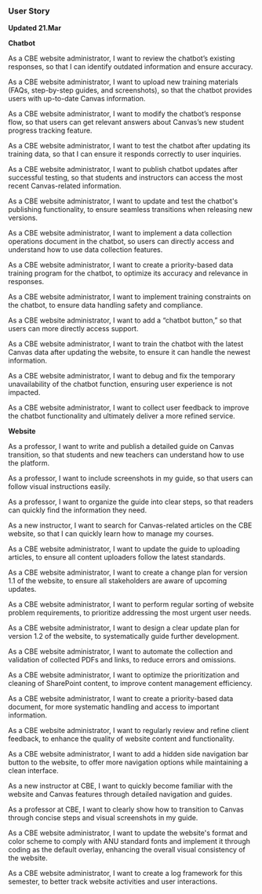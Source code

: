 ### User Story
**Updated 21.Mar**

**Chatbot**

As a CBE website administrator, I want to review the chatbot’s existing responses, so that I can identify outdated information and ensure accuracy.

As a CBE website administrator, I want to upload new training materials (FAQs, step-by-step guides, and screenshots), so that the chatbot provides users with up-to-date Canvas information.

As a CBE website administrator, I want to modify the chatbot’s response flow, so that users can get relevant answers about Canvas’s new student progress tracking feature.

As a CBE website administrator, I want to test the chatbot after updating its training data, so that I can ensure it responds correctly to user inquiries.

As a CBE website administrator, I want to publish chatbot updates after successful testing, so that students and instructors can access the most recent Canvas-related information.

As a CBE website administrator, I want to update and test the chatbot's publishing functionality, to ensure seamless transitions when releasing new versions.

As a CBE website administrator, I want to implement a data collection operations document in the chatbot, so users can directly access and understand how to use data collection features.

As a CBE website administrator, I want to create a priority-based data training program for the chatbot, to optimize its accuracy and relevance in responses.

As a CBE website administrator, I want to implement training constraints on the chatbot, to ensure data handling safety and compliance.

As a CBE website administrator, I want to add a “chatbot button,” so that users can more directly access support.

As a CBE website administrator, I want to train the chatbot with the latest Canvas data after updating the website, to ensure it can handle the newest information.

As a CBE website administrator, I want to debug and fix the temporary unavailability of the chatbot function, ensuring user experience is not impacted.

As a CBE website administrator, I want to collect user feedback to improve the chatbot functionality and ultimately deliver a more refined service.



**Website**

As a professor, I want to write and publish a detailed guide on Canvas transition, so that students and new teachers can understand how to use the platform.

As a professor, I want to include screenshots in my guide, so that users can follow visual instructions easily.

As a professor, I want to organize the guide into clear steps, so that readers can quickly find the information they need.

As a new instructor, I want to search for Canvas-related articles on the CBE website, so that I can quickly learn how to manage my courses.

As a CBE website administrator, I want to update the guide to uploading articles, to ensure all content uploaders follow the latest standards.

As a CBE website administrator, I want to create a change plan for version 1.1 of the website, to ensure all stakeholders are aware of upcoming updates.

As a CBE website administrator, I want to perform regular sorting of website problem requirements, to prioritize addressing the most urgent user needs.

As a CBE website administrator, I want to design a clear update plan for version 1.2 of the website, to systematically guide further development.

As a CBE website administrator, I want to automate the collection and validation of collected PDFs and links, to reduce errors and omissions.

As a CBE website administrator, I want to optimize the prioritization and cleaning of SharePoint content, to improve content management efficiency.

As a CBE website administrator, I want to create a priority-based data document, for more systematic handling and access to important information.

As a CBE website administrator, I want to regularly review and refine client feedback, to enhance the quality of website content and functionality.

As a CBE website administrator, I want to add a hidden side navigation bar button to the website, to offer more navigation options while maintaining a clean interface.

As a new instructor at CBE, I want to quickly become familiar with the website and Canvas features through detailed navigation and guides.

As a professor at CBE, I want to clearly show how to transition to Canvas through concise steps and visual screenshots in my guide.

As a CBE website administrator, I want to update the website's format and color scheme to comply with ANU standard fonts and implement it through coding as the default overlay, enhancing the overall visual consistency of the website.

As a CBE website administrator, I want to create a log framework for this semester, to better track website activities and user interactions.

